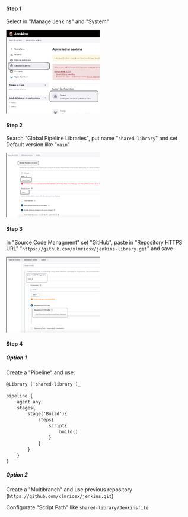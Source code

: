 
#### Step 1

Select in "Manage Jenkins" and "System"

<img style="margin-left: auto; margin-right: auto; width: 50%" src="../utils/assets/jenkins/step5/s5-1.png" style="width: 300px">

#### Step 2

Search "Global Pipeline Libraries", put name "`shared-library`" and set Default version like "`main`"

<img style="margin-left: auto; margin-right: auto; width: 50%" src="../utils/assets/jenkins/step5/s5-2.png" style="width: 300px">

#### Step 3

In "Source Code Managment" set "GitHub", paste in "Repository HTTPS URL" "`https://github.com/xlmriosx/jenkins-library.git`" and save

<img style="margin-left: auto; margin-right: auto; width: 50%" src="../utils/assets/jenkins/step5/s5-3.png" style="width: 300px">

#### Step 4

##### Option 1
Create a "Pipeline" and use:

```
@Library ('shared-library')_

pipeline {
    agent any
    stages{
        stage('Build'){
            steps{
                script{
                    build()
                }
            }
        }
    }
}
```

##### Option 2

Create a "Multibranch" and use previous repository (`https://github.com/xlmriosx/jenkins.git`)

Configurate "Script Path" like `shared-library/Jenkinsfile`
